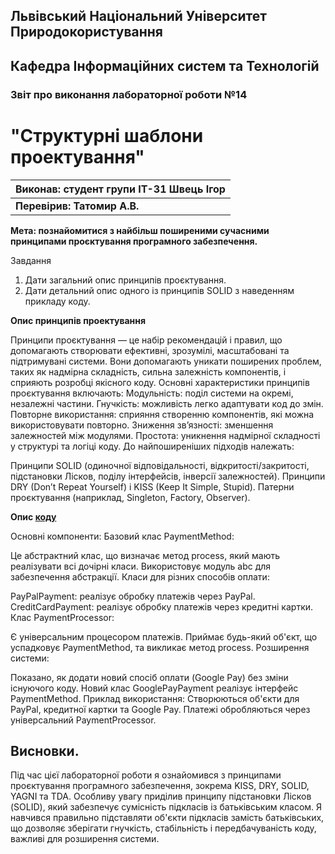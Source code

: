 ## Львівський Національний Університет Природокористування
## Кафедра Інформаційних систем та Технологій



### Звіт про виконання лабораторної роботи №14
# "Структурні шаблони проектування"



| **Виконав: студент групи ІТ-31 Швець Ігор**  |
|----------------------------------------------|
| **Перевірив: Татомир А.В.**                 |


**Мета: познайомитися з найбільш поширеними сучасними принципами
проєктування програмного забезпечення.**


Завдання

1. Дати загальний опис принципів проєктування.
2. Дати детальний опис одного із принципів SOLID з наведенням 
прикладу коду.

**Опис принципів проектування**

Принципи проєктування — це набір рекомендацій і правил, що допомагають створювати ефективні, зрозумілі, масштабовані та підтримувані системи. 
Вони допомагають уникати поширених проблем, таких як надмірна складність, сильна залежність компонентів, і сприяють розробці якісного коду. 
Основні характеристики принципів проєктування включають:
Модульність: поділ системи на окремі, незалежні частини.
Гнучкість: можливість легко адаптувати код до змін.
Повторне використання: сприяння створенню компонентів, які можна використовувати повторно.
Зниження зв’язності: зменшення залежностей між модулями.
Простота: уникнення надмірної складності у структурі та логіці коду.
До найпоширеніших підходів належать:

Принципи SOLID (одиночної відповідальності, відкритості/закритості, підстановки Лісков, поділу інтерфейсів, інверсії залежностей).
Принципи DRY (Don’t Repeat Yourself) і KISS (Keep It Simple, Stupid).
Патерни проєктування (наприклад, Singleton, Factory, Observer).


**Опис [коду](./code.py)**

Основні компоненти:
Базовий клас PaymentMethod:

Це абстрактний клас, що визначає метод process, який мають реалізувати всі дочірні класи.
Використовує модуль abc для забезпечення абстракції.
Класи для різних способів оплати:

PayPalPayment: реалізує обробку платежів через PayPal.
CreditCardPayment: реалізує обробку платежів через кредитні картки.
Клас PaymentProcessor:

Є універсальним процесором платежів.
Приймає будь-який об'єкт, що успадковує PaymentMethod, та викликає метод process.
Розширення системи:

Показано, як додати новий спосіб оплати (Google Pay) без зміни існуючого коду.
Новий клас GooglePayPayment реалізує інтерфейс PaymentMethod.
Приклад використання:
Створюються об'єкти для PayPal, кредитної картки та Google Pay.
Платежі обробляються через універсальний PaymentProcessor.
## Висновки. 
Під час цієї лабораторної роботи я ознайомився з принципами проєктування програмного забезпечення, зокрема KISS, DRY, SOLID, YAGNI та TDA. Особливу увагу приділив принципу підстановки Лісков (SOLID), який забезпечує сумісність підкласів із батьківським класом. 
Я навчився правильно підставляти об'єкти підкласів замість батьківських, що дозволяє зберігати гнучкість, стабільність і передбачуваність коду, важливі для розширення системи.
